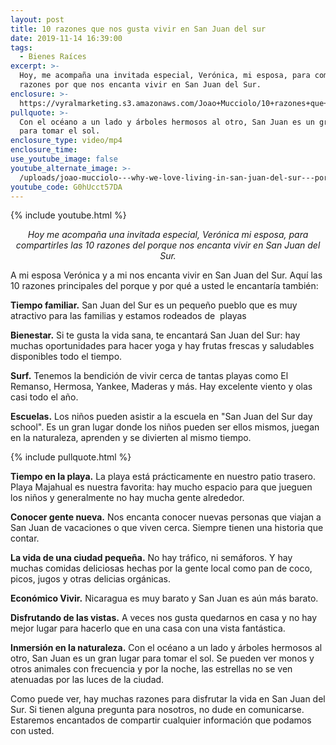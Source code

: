 ```yaml
---
layout: post
title: 10 razones que nos gusta vivir en San Juan del sur
date: 2019-11-14 16:39:00
tags:
  - Bienes Raíces
excerpt: >-
  Hoy, me acompaña una invitada especial, Verónica, mi esposa, para compartir 10
  razones por que nos encanta vivir en San Juan del Sur.
enclosure: >-
  https://vyralmarketing.s3.amazonaws.com/Joao+Mucciolo/10+razones+que+nos+gusta+vivir+en+San+Juan+del+sur.mp4
pullquote: >-
  Con el océano a un lado y árboles hermosos al otro, San Juan es un gran lugar
  para tomar el sol.
enclosure_type: video/mp4
enclosure_time:
use_youtube_image: false
youtube_alternate_image: >-
  /uploads/joao-mucciolo---why-we-love-living-in-san-juan-del-sur---por-qué-nos-encanta-vivir-en-san-juan-del-sur-youtube.jpg
youtube_code: G0hUcct57DA
---
```


{% include youtube.html %}

<p style="text-align:center;"><em>Hoy me acompa&ntilde;a una invitada especial, Ver&oacute;nica mi esposa, para compartirles las 10 razones del porque nos encanta vivir en San Juan del Sur.</em></p>

A mi esposa Ver&oacute;nica y a mi nos encanta vivir en San Juan del Sur. Aqu&iacute; las 10 razones principales del porque y por qu&eacute; a usted le encantar&iacute;a tambi&eacute;n:

**Tiempo familiar.**&nbsp;San Juan del Sur es un peque&ntilde;o pueblo que es muy atractivo para las familias y estamos rodeados de &nbsp;playas

**Bienestar.**&nbsp;Si te gusta la vida sana, te encantar&aacute; San Juan del Sur: hay muchas oportunidades para hacer yoga y hay frutas frescas y saludables disponibles todo el tiempo.

**Surf.**&nbsp;Tenemos la bendici&oacute;n de vivir cerca de tantas playas como El Remanso, Hermosa, Yankee, Maderas y m&aacute;s. Hay excelente viento y olas casi todo el a&ntilde;o.

**Escuelas.**&nbsp;Los ni&ntilde;os pueden asistir a la escuela en "San Juan del Sur day school". Es un gran lugar donde los ni&ntilde;os pueden ser ellos mismos, juegan en la naturaleza, aprenden y se divierten al mismo tiempo.

{% include pullquote.html %}

**Tiempo en la playa.**&nbsp;La playa est&aacute; pr&aacute;cticamente en nuestro patio trasero. Playa Majahual es nuestra favorita: hay mucho espacio para que jueguen los ni&ntilde;os y generalmente no hay mucha gente alrededor.

**Conocer gente nueva.**&nbsp;Nos encanta conocer nuevas personas que viajan a San Juan de vacaciones o que viven cerca. Siempre tienen una historia que contar.

**La vida de una ciudad peque&ntilde;a.**&nbsp;No hay tr&aacute;fico, ni sem&aacute;foros. Y hay muchas comidas deliciosas hechas por la gente local como pan de coco, picos, jugos y otras delicias org&aacute;nicas.

**Econ&oacute;mico Vivir.**&nbsp;Nicaragua es muy barato y San Juan es a&uacute;n m&aacute;s barato.

**Disfrutando de las vistas.**&nbsp;A veces nos gusta quedarnos en casa y no hay mejor lugar para hacerlo que en una casa con una vista fant&aacute;stica.

**Inmersi&oacute;n en la naturaleza.**&nbsp;Con el oc&eacute;ano a un lado y &aacute;rboles hermosos al otro, San Juan es un gran lugar para tomar el sol. Se pueden ver monos y otros animales con frecuencia y por la noche, las estrellas no se ven atenuadas por las luces de la ciudad.

Como puede ver, hay muchas razones para disfrutar la vida en San Juan del Sur. Si tienen alguna pregunta para nosotros, no dude en comunicarse. Estaremos encantados de compartir cualquier informaci&oacute;n que podamos con usted.

&nbsp;